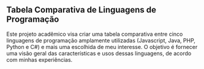 ## Tabela Comparativa de Linguagens de Programação
Este projeto acadêmico visa criar uma tabela comparativa entre cinco linguagens de programação amplamente utilizadas (Javascript, Java, PHP, Python e C#) e mais uma escolhida de meu interesse. O objetivo é fornecer uma visão geral das características e usos dessas linguagens, de acordo com minhas experiências.
